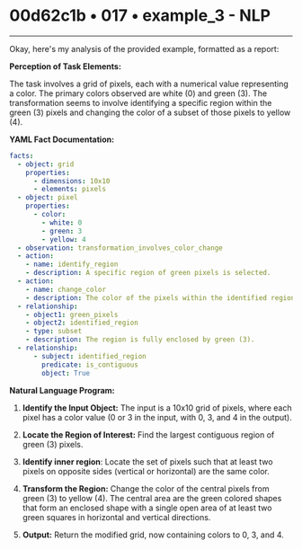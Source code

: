 # 00d62c1b • 017 • example_3 - NLP

---
Okay, here's my analysis of the provided example, formatted as a report:

**Perception of Task Elements:**

The task involves a grid of pixels, each with a numerical value representing a color. The primary colors observed are white (0) and green (3). The transformation seems to involve identifying a specific region within the green (3) pixels and changing the color of a subset of those pixels to yellow (4).

**YAML Fact Documentation:**



```yaml
facts:
  - object: grid
    properties:
      - dimensions: 10x10
      - elements: pixels
  - object: pixel
    properties:
      - color:
        - white: 0
        - green: 3
        - yellow: 4
  - observation: transformation_involves_color_change
  - action:
    - name: identify_region
    - description: A specific region of green pixels is selected.
  - action:
    - name: change_color
    - description: The color of the pixels within the identified region is changed from green to yellow.
  - relationship:
    - object1: green_pixels
    - object2: identified_region
    - type: subset
    - description: The region is fully enclosed by green (3).
  - relationship:
      - subject: identified_region
        predicate: is_contiguous
        object: True
```



**Natural Language Program:**

1.  **Identify the Input Object:** The input is a 10x10 grid of pixels, where each pixel has a color value (0 or 3 in the input, with 0, 3, and 4 in the output).

2.  **Locate the Region of Interest:** Find the largest contiguous region of green (3) pixels.

3. **Identify inner region**: Locate the set of pixels such that at least two pixels on opposite sides (vertical or horizontal) are the same color.

4.  **Transform the Region:** Change the color of the central pixels from green (3) to yellow (4). The central area are the green colored shapes that form an enclosed shape with a single open area of at least two green squares in horizontal and vertical directions.

5.  **Output:** Return the modified grid, now containing colors to 0, 3, and 4.

